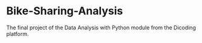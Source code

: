 # Bike-Sharing-Analysis
The final project of the Data Analysis with Python module from the Dicoding platform.
